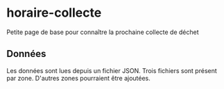 # horaire-collecte
Petite page de base pour connaître la prochaine collecte de déchet

## Données
Les données sont lues depuis un fichier JSON. Trois fichiers sont présent par zone. D'autres zones pourraient être ajoutées.
